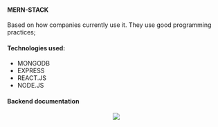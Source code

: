 #### MERN-STACK

Based on how companies currently use it. 
They use good programming practices;

#### Technologies used:

- MONGODB
- EXPRESS
- REACT.JS
- NODE.JS

#### Backend documentation

<div align ="center">
 <img  src="https://user-images.githubusercontent.com/96880351/206922513-05ea18ed-581e-4ce6-accc-e25a68d023bc.png"/>
</div>
